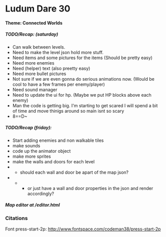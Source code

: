 # Ludum Dare 30

#### Theme: Connected Worlds

##### TODO/Recap: (saturday)
* Can walk between levels. 
* Need to make the level json hold more stuff.
* Need items and some pictures for the items (Should be pretty easy)
* Need more enemies
* Need (helper) text (also preetty easy)
* Need more bullet pictures
* Not sure if we are even gonna do serious animations now. (Would be cool to have a few frames per enemy/player)
* Need sound manager
* Need to update the ui for hp. (Maybe we put HP blocks above each enemy)
* Man the code is getting big. I'm starting to get scared I will spend a bit of time and move thinigs around so main isnt so scary
* 8==D~

##### TODO/Recap (friday):
* Start adding enemies and non walkable tiles
* make sounds
* code up the animator object
* make more sprites
* make the walls and doors for each level
* * should each wall and door be apart of the map json?
* * * or just have a wall and door properties in the json and render accordingly?

##### Map editor at /editor.html

### Citations
Font press-start-2p: http://www.fontspace.com/codeman38/press-start-2p

